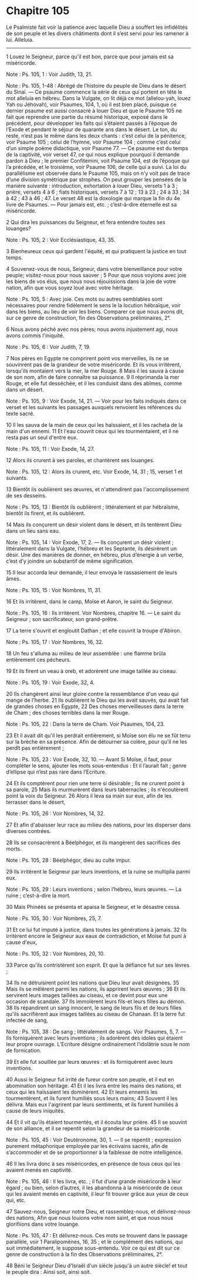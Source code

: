 # Chapitre 105

Le Psalmiste fait voir la patience avec laquelle Dieu a souffert les infidélités de son peuple et les divers châtiments dont il s’est servi pour les ramener à lui.
Alleluia.

***

1 Louez le Seigneur, parce qu'il est bon, parce que pour jamais est sa miséricorde.

<span class="bible-note">Note : </span> Ps. 105, 1 : Voir Judith, 13, 21.

<span class="bible-note">Note : </span> Ps. 105, 1-48 : Abrégé de l’histoire du peuple de Dieu dans le désert du Sinaï. ― Ce psaume commence la série de ceux qui portent en tête le mot alleluia en hébreu. Dans la Vulgate, on lit déjà ce mot (allelou-yah, louez Yah ou Jéhovah), voir Psaumes, 104, 1, où il est bien placé, puisque ce dernier psaume est aussi consacré à louer Dieu et que le Psaume 105 ne fait que reprendre une partie du résumé historique, exposé dans le précédent, pour développer les faits qui s’étaient passés à l’époque de l’Exode et pendant le séjour de quarante ans dans le désert. Le ton, du reste, n’est pas le même dans les deux chants : c’est celui de la pénitence, voir Psaume 105 ; celui de l’hymne, voir Psaume 104 ; comme c’est celui d’un simple poème didactique, voir Psaume 77. ― Ce psaume est du temps de la captivité, voir verset 47, ce qui nous explique pourquoi il demande pardon à Dieu ; le premier Confitemini, voit Psaume 104, est de l’époque qui l’a précédée, et le troisième, voir Psaume 106, de celle qui a suivi. La
loi du parallélisme est observée dans le Psaume 105, mais on n’y voit pas de trace d’une division symétrique par strophes. On peut grouper les pensées de la manière suivante : introduction, exhortation à louer Dieu, versets 1 à 3 ; prière, versets 4 à 6 ; fiats historiques, versets 7 à 12 ; 13 à 23 ; 24 à 33 ; 34 à 42 ; 43 à 46 ; 47. Le verset 48 est la doxologie qui marque la fin du 4e livre de Psaumes. ― Pour jamais est, etc. ; c’est-à-dire éternelle est sa miséricorde.


2 Qui dira les puissances du Seigneur, et fera entendre toutes ses louanges?

<span class="bible-note">Note : </span> Ps. 105, 2 : Voir Ecclésiastique, 43, 35.

3 Bienheureux ceux qui gardent l'équité, et qui pratiquent la justice en tout temps.


4 Souvenez-vous de nous, Seigneur, dans votre bienveillance pour votre peuple; visitez-nous pour nous sauver ; 5 Pour que nous voyions avec joie les biens de vos élus, que nous nous réjouissions dans la joie de votre nation, afin que vous soyez loué avec votre héritage.

<span class="bible-note">Note : </span> Ps. 105, 5 : Avec joie. Ces mots ou autres semblables sont nécessaires pour rendre fidèlement le sens le la locution hébraïque, voir dans les biens, au lieu de voir les biens. Comparer ce que nous avons dit, sur ce genre de construction, fin des Observations préliminaires, 2°.


6 Nous avons péché avec nos pères; nous avons injustement agi, nous avons commis l'iniquité.

<span class="bible-note">Note : </span> Ps. 105, 6 : Voir Judith, 7, 19.


7 Nos pères en Egypte ne comprirent point vos merveilles, ils ne se souvinrent pas de la grandeur de votre miséricorde. Et ils vous irritèrent, lorsqu'ils montaient vers la mer, la mer Rouge. 8 Mais il les sauva à cause de son nom, afin de faire connaître sa puissance. 9 Il réprimanda la mer Rouge, et elle fut desséchée, et il les conduisit dans des abîmes, comme dans un désert.

<span class="bible-note">Note : </span> Ps. 105, 9 : Voir Exode, 14, 21. ― Voir pour les faits indiqués dans ce verset et les suivants les passages auxquels renvoient les références du texte sacré.

10 Il les sauva de la main de ceux qui les haïssaient, et il les racheta de la main d'un ennemi. 11 Et l'eau couvrit ceux qui les tourmentaient, et il ne resta pas un seul d'entre eux.

<span class="bible-note">Note : </span> Ps. 105, 11 : Voir Exode, 14, 27.

12 Alors ils crurent à ses paroles, et chantèrent ses louanges.

<span class="bible-note">Note : </span> Ps. 105, 12 : Alors ils crurent, etc. Voir Exode, 14, 31 ; 15, verset 1 et suivants.


13 Bientôt ils oublièrent ses œuvres, et n'attendirent pas l'accomplissement de ses desseins.

<span class="bible-note">Note : </span> Ps. 105, 13 : Bientôt ils oublièrent ; littéralement et par hébraïsme, bientôt ils firent, et ils oublièrent.

14 Mais ils conçurent un désir violent dans le désert, et ils tentèrent Dieu dans un lieu sans eau.

<span class="bible-note">Note : </span> Ps. 105, 14 : Voir Exode, 17, 2. ― Ils conçurent un désir violent ; littéralement dans la Vulgate, l’hébreu et les Septante, ils désirèrent un désir. Une des manières de donner, en hébreu, plus d’énergie à un verbe, c’est d’y joindre un substantif de même signification.

15 Il leur accorda leur demande, il leur envoya le rassasiement de leurs âmes.

<span class="bible-note">Note : </span> Ps. 105, 15 : Voir Nombres, 11, 31.


16 Et ils irritèrent, dans le camp, Moïse et Aaron, le saint du Seigneur.

<span class="bible-note">Note : </span> Ps. 105, 16 : Ils irritèrent. Voir Nombres, chapitre 16. ― Le saint du Seigneur ; son sacrificateur, son grand-prêtre.

17 La terre s'ouvrit et engloutit Dathan ; et elle couvrit la troupe d'Abiron.

<span class="bible-note">Note : </span> Ps. 105, 17 : Voir Nombres, 16, 32.

18 Un feu s'alluma au milieu de leur assemblée : une flamme brûla entièrement ces pécheurs.


19 Et ils firent un veau à oreb, et adorèrent une image taillée au ciseau.

<span class="bible-note">Note : </span> Ps. 105, 19 : Voir Exode, 32, 4.

20 Ils changèrent ainsi leur gloire contre la ressemblance d'un veau qui mange de l'herbe. 21 Ils oublièrent le Dieu qui les avait sauvés, qui avait fait de grandes choses en Egypte, 22 Des choses merveilleuses dans la terre de Cham ; des choses terribles dans la mer Rouge.

<span class="bible-note">Note : </span> Ps. 105, 22 : Dans la terre de Cham. Voir Psaumes, 104, 23.

23 Et il avait dit qu'il les perdrait entièrement, si Moïse son élu ne se fût tenu sur la brèche en sa présence. Afin de détourner sa colère, pour qu'il ne les perdît pas entièrement ;

<span class="bible-note">Note : </span> Ps. 105, 23 : Voir Exode, 32, 10. ― Avant Si Moïse, il faut, pour compléter le sens, ajouter les mots sous-entendus : Et il l’aurait fait ; genre d’ellipse qui n’est pas rare dans l’Ecriture.


24 Et ils comptèrent pour rien une terre si désirable ; Ils ne crurent point à sa parole, 25 Mais ils murmurèrent dans leurs tabernacles ; ils n'écoutèrent point la voix du Seigneur. 26 Alors il leva sa main sur eux, afin de les terrasser dans le désert,

<span class="bible-note">Note : </span> Ps. 105, 26 : Voir Nombres, 14, 32.

27 Et afin d'abaisser leur race au milieu des nations, pour les disperser dans diverses contrées.


28 Ils se consacrèrent à Béelphégor, et ils mangèrent des sacrifices des morts.

<span class="bible-note">Note : </span> Ps. 105, 28 : Béelphégor, dieu au culte impur.

29 Ils irritèrent le Seigneur par leurs inventions, et la ruine se multiplia parmi eux.

<span class="bible-note">Note : </span> Ps. 105, 29 : Leurs inventions ; selon l’hébreu, leurs œuvres. ― La ruine ; c’est-à-dire la mort.

30 Mais Phinéès se présenta et apaisa le Seigneur, et le désastre cessa.

<span class="bible-note">Note : </span> Ps. 105, 30 : Voir Nombres, 25, 7.

31 Et ce lui fut imputé à justice, dans toutes les générations à jamais. 32 Ils irritèrent encore le Seigneur aux eaux de contradiction, et Moïse fut puni à cause d'eux,

<span class="bible-note">Note : </span> Ps. 105, 32 : Voir Nombres, 20, 10.

33 Parce qu'ils contristèrent son esprit. Et que la défiance fut sur ses lèvres ;


34 Ils ne détruisirent point les nations que Dieu leur avait désignées. 35 Mais ils se mêlèrent parmi les nations, ils apprirent leurs œuvres ; 36 Et ils servirent leurs images taillées au ciseau, et ce devint pour eux une occasion de scandale. 37 Ils immolèrent leurs fils-et leurs filles au démon. 38 Ils répandirent un sang innocent, le sang de leurs fils et de leurs filles qu'ils sacrifièrent aux images taillées au ciseau de Chanaan. Et la terre fut infectée de sang,

<span class="bible-note">Note : </span> Ps. 105, 38 : De sang ; littéralement de sangs. Voir Psaumes, 5, 7. ― Ils forniquèrent avec leurs inventions ; ils adorèrent des idoles qui étaient leur propre ouvrage. L’Ecriture désigne ordinairement l’idolâtrie sous le nom de fornication.

39 Et elle fut souillée par leurs œuvres : et ils forniquèrent avec leurs inventions.


40 Aussi le Seigneur fut irrité de fureur contre son peuple, et il eut en abomination son héritage. 41 Et il les livra entre les mains des nations, et ceux qui les haïssaient les dominèrent. 42 Et leurs ennemis les tourmentèrent, et ils furent humiliés sous leurs mains; 43 Souvent il les délivra. Mais eux l'aigrirent par leurs sentiments, et ils furent humiliés à cause de leurs iniquités.


44 Et il vit qu'ils étaient tourmentés, et il écouta leur prière. 45 Il se souvint de son alliance, et il se repentit selon la grandeur de sa miséricorde.

<span class="bible-note">Note : </span> Ps. 105, 45 : Voir Deutéronome, 30, 1. ― Il se repentit ; expression purement métaphorique employée par les écrivains sacrés, afin de s’accommoder et de se proportionner à la faiblesse de notre intelligence.

46 Il les livra donc à ses miséricordes, en présence de tous ceux qui les avaient menés en captivité.

<span class="bible-note">Note : </span> Ps. 105, 46 : Il les livra, etc. ; il fut d’une grande miséricorde à leur égard ; ou bien, selon d’autres, il les abandonna à la miséricorde de ceux qui les avaient menés en captivité, il leur fit trouver grâce aux yeux de ceux qui, etc.


47 Sauvez-nous, Seigneur notre Dieu, et rassemblez-nous, et délivrez-nous des nations, Afin que nous louions votre nom saint, et que nous nous glorifiions dans votre louange.

<span class="bible-note">Note : </span> Ps. 105, 47 : Et délivrez-nous. Ces mots se trouvent dans le passage parallèle, voir 1 Paralipomènes, 16, 35 ; et le complément des nations, qui suit immédiatement, le suppose sous-entendu. Voir ce qui est dit sur ce genre de construction à la fin des Observations préliminaires, 2°.


48 Béni le Seigneur Dieu d'Israël d'un siècle jusqu'à un autre siècle! et tout le peuple dira : Ainsi soit, ainsi soit.

